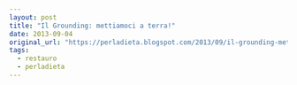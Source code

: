 ```yaml
---
layout: post
title: "Il Grounding: mettiamoci a terra!"
date: 2013-09-04
original_url: "https://perladieta.blogspot.com/2013/09/il-grounding-mettiamoci-terra.html"
tags:
  - restauro
  - perladieta
---
```



